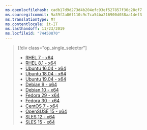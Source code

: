 ```yaml
---
ms.openlocfilehash: cadb17d9d273d4b204efc93ef527857f30c28cf7
ms.sourcegitcommit: 9a39f2a06f110c9c7ca54ba216900d038aa14ef3
ms.translationtype: MT
ms.contentlocale: it-IT
ms.lasthandoff: 11/23/2019
ms.locfileid: "74450870"
---
```


> [!div class="op_single_selector"]
>
> - [RHEL 7 - x64](../linux-package-manager-rhel7.md)
> - [RHEL 8.1 - x64](../linux-package-manager-rhel81.md)
> - [Ubuntu 16.04 - x64](../linux-package-manager-ubuntu-1604.md)
> - [Ubuntu 18.04 - x64](../linux-package-manager-ubuntu-1804.md)
> - [Ubuntu 19.04 - x64](../linux-package-manager-ubuntu-1904.md)
> - [Debian 9 - x64](../linux-package-manager-debian9.md)
> - [Debian 10 - x64](../linux-package-manager-debian10.md)
> - [Fedora 29 - x64](../linux-package-manager-fedora29.md)
> - [Fedora 30 - x64](../linux-package-manager-fedora30.md)
> - [CentOS 7 - x64](../linux-package-manager-centos7.md)
> - [OpenSUSE 15 - x64](../linux-package-manager-opensuse15.md)
> - [SLES 12 - x64](../linux-package-manager-sles12.md)
> - [SLES 15 - x64](../linux-package-manager-sles15.md)
